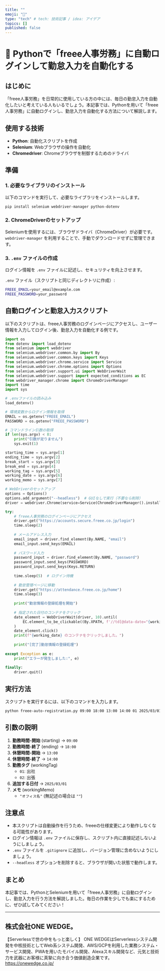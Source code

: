 ```yaml
---
title: ""
emoji: "🎉"
type: "tech" # tech: 技術記事 / idea: アイデア
topics: []
published: false
---
```

# 🏢 Pythonで「freee人事労務」に自動ログインして勤怠入力を自動化する

## はじめに

「freee人事労務」を日常的に使用している方の中には、毎日の勤怠入力を自動化したいと考えている人もいるでしょう。本記事では、Pythonを用いて「freee人事労務」に自動ログインし、勤怠入力を自動化する方法について解説します。

## 使用する技術

- **Python**: 自動化スクリプトを作成
- **Selenium**: Webブラウザの操作を自動化
- **Chromedriver**: Chromeブラウザを制御するためのドライバ

## 準備

### 1. 必要なライブラリのインストール

以下のコマンドを実行して、必要なライブラリをインストールします。

```sh
pip install selenium webdriver-manager python-dotenv
```

### 2. ChromeDriverのセットアップ

Seleniumを使用するには、ブラウザドライバ（ChromeDriver）が必要です。
`webdriver-manager` を利用することで、手動でダウンロードせずに管理できます。

### 3. `.env` ファイルの作成

ログイン情報を `.env` ファイルに記述し、セキュリティを向上させます。

`.env` ファイル（スクリプトと同じディレクトリに作成）:

```sh
FREEE_EMAIL=your_email@example.com
FREEE_PASSWORD=your_password
```

## 自動ログインと勤怠入力スクリプト

以下のスクリプトは、freee人事労務のログインページにアクセスし、ユーザー情報を入力してログイン後、勤怠入力を自動化する例です。

```python
import os
from dotenv import load_dotenv
from selenium import webdriver
from selenium.webdriver.common.by import By
from selenium.webdriver.common.keys import Keys
from selenium.webdriver.chrome.service import Service
from selenium.webdriver.chrome.options import Options
from selenium.webdriver.support.ui import WebDriverWait
from selenium.webdriver.support import expected_conditions as EC
from webdriver_manager.chrome import ChromeDriverManager
import time
import sys

# .envファイルの読み込み
load_dotenv()

# 環境変数からログイン情報を取得
EMAIL = os.getenv("FREEE_EMAIL")
PASSWORD = os.getenv("FREEE_PASSWORD")

# コマンドライン引数の取得
if len(sys.argv) < 8:
    print("引数が足りません")
    sys.exit(1)

starting_time = sys.argv[1]
ending_time = sys.argv[2]
break_start = sys.argv[3]
break_end = sys.argv[4]
working_tag = sys.argv[5]
working_date = sys.argv[6]
working_memo = sys.argv[7] 

# WebDriverのセットアップ
options = Options()
options.add_argument("--headless")  # GUIなしで実行（不要なら削除）
driver = webdriver.Chrome(service=Service(ChromeDriverManager().install()), options=options)

try:
    # freee人事労務のログインページにアクセス
    driver.get("https://accounts.secure.freee.co.jp/login")
    time.sleep(2)
    
    # メールアドレス入力
    email_input = driver.find_element(By.NAME, "email")
    email_input.send_keys(EMAIL)
    
    # パスワード入力
    password_input = driver.find_element(By.NAME, "password")
    password_input.send_keys(PASSWORD)
    password_input.send_keys(Keys.RETURN)
    
    time.sleep(5)  # ログイン待機
    
    # 勤怠管理ページに移動
    driver.get("https://attendance.freee.co.jp/home")
    time.sleep(3)
    
    print("勤怠情報の登録処理を開始")
    
    # 指定された日付のコンテナをクリック
    date_element = WebDriverWait(driver, 10).until(
        EC.element_to_be_clickable((By.XPATH, f'//td[@data-date="{working_date}"]'))
    )
    date_element.click()
    print(f"{working_date} のコンテナをクリックしました。")
    
    print("[完了]勤怠情報の登録処理")
    
except Exception as e:
    print("エラーが発生しました:", e)
    
finally:
    driver.quit()
```

## 実行方法

スクリプトを実行するには、以下のコマンドを入力します。

```sh
python freee-auto-registration.py 09:00 18:00 13:00 14:00 01 2025/03/01 "オフィス名"
```

## 引数の説明

1. **勤務時間-開始** (starting) → `09:00`
2. **勤務時間-終了** (ending) → `18:00`
3. **休憩時間-開始** → `13:00`
4. **休憩時間-終了** → `14:00`
5. **勤務タグ** (workingTag)
   - `01`: 出社
   - `02`: 出張
6. **追加する日付** → `2025/03/01`
7. **メモ** (workingMemo)
   - `"オフィス名"` (無記述の場合は `""`)

## 注意点

- 本スクリプトは自動操作を行うため、freeeの仕様変更により動作しなくなる可能性があります。
- ログイン情報は `.env` ファイルに保存し、スクリプト内に直接記述しないようにしましょう。
- `.env` ファイルを `.gitignore` に追加し、バージョン管理に含めないようにしましょう。
- `--headless` オプションを削除すると、ブラウザが開いた状態で動作します。

## まとめ

本記事では、PythonとSeleniumを用いて「freee人事労務」に自動ログインし、勤怠入力を行う方法を解説しました。毎日の作業を少しでも楽にするために、ぜひ試してみてください！

---

## 株式会社ONE WEDGE。
【Serverlessで世の中をもっと楽しく】
ONE WEDGEはServerlessシステム開発を中核技術としてWeb系システム開発、AWS/GCPを利用した業務システム・サービス開発、PWAを用いたモバイル開発、Alexaスキル開発など、元気と技術力を武器にお客様に真摯に向き合う価値創造企業です。
https://onewedge.co.jp/